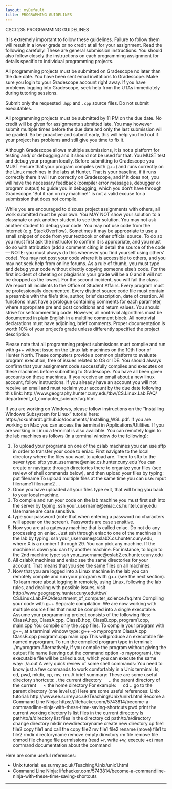 ```yaml
---
layout: myDefault 
title: PROGRAMMING GUIDELINES
---
```


CSCI 235 PROGRAMMING GUIDELINES  

It is extremely important to follow these guidelines. Failure to follow them will result
in a lower grade or no credit at all for your assignment. Read the following carefully!
These are general submission instructions. You should also follow closely the
instructions on each programming assignment for details specific to individual
programming projects.  
  
All programming projects must be submitted on Gradescope no later than the due
date. You have been sent email invitations to Gradescope. Make sure you login to
your Gradescope account right away. If you have problems logging into Gradescope,
seek help from the UTAs immediately during tutoring sessions.  
  
Submit only the requested `.hpp` and `.cpp` source files. Do not submit executables.  
  
All programming projects must be submitted by 11 PM on the due date. No credit will be given for assignments submitted late. You may however submit
multiple times before the due date and only the last submission will be graded. So be
proactive and submit early, this will help you find out if your project has problems and
still give you time to fix it.  
  
Although Gradescope allows multiple submissions, it is not a platform for testing and/
or debugging and it should not be used for that. You MUST test and debug your
program locally. Before submitting to Gradescope you MUST ensure that your program
compiles (with g++) and runs correctly on the Linux machines in the labs at Hunter.
That is your baseline, if it runs correctly there it will run correctly on Gradescope, and if
it does not, you will have the necessary feedback (compiler error messages, debugger
or program output) to guide you in debugging, which you don’t have through 
Gradescope.“But it ran on my machine!” is not a valid excuse for a submission that
does not compile.  
  
While you are encouraged to discuss project assignments with others, all work
submitted must be your own. You MAY NOT show your solution to a classmate or ask
another student to see their solution. You may not ask another student to debug your
code. You may not use code from the Internet (e.g. StackOverflow). Sometimes it may
be appropriate to use a small snippet of code from your textbook or other official
source. To do so you must first ask the instructor to confirm it is appropriate, and you
must do so with attribution (add a comment citing in detail the source of the code —
NOTE: you must always do this whenever you find yourself using others’ code). You
may not post your code where it is accessible to others, and you may not seek help
from online forums. As a rule of thumb, you must type and debug your code without
directly copying someone else’s code. For the first incident of cheating or plagiarism
your grade will be a 0 and it will not be dropped as the lowest. For the second
incident, you will fail the class. We report all incidents to the Office of Student Affairs.
Every program must be professionally documented. Every distinct source code file
must contain a preamble with the file's title, author, brief description, date of creation.
All functions must have a prologue containing comments for each parameter, where
appropriate pre and post conditions and return values. You should strive for selfcommenting code. However, all nontrivial algorithms must be documented in plain
English in a multiline comment block. All nontrivial declarations must have adjoining,
brief comments. Proper documentation is worth 10% of your project’s grade unless
differently specified the project description.  

Please note that all programming project submissions must compile and run with
g++ without issue on the Linux lab machines on the 10th floor of Hunter North.
These computers provide a common platform to evaluate program execution, free of
issues related to OS or IDE. You should always confirm that your assignment code
successfully compiles and executes on these machines before submitting to
Gradescope. You have all been given accounts on these machines. If you receive an
email about a new linux account, follow instructions. If you already have an account
you will not receive an email and must reclaim your account by the due date
following this link: http://www.geography.hunter.cuny.edu/tbw/CS.Linux.Lab.FAQ/
department_of_computer_science.faq.htm  
  
If you are working on Windows, please follow instructions on the “Installing
Windows Subsystem for Linux” tutorial here: https://okunhardt.github.io/documents/
Installing_WSL.pdf. If you are working on Mac you can access the terminal in
Applications/Utilities. If you are working in Linux a terminal is also available.
You can remotely login to the lab machines as follows (in a
terminal window do the following):
1. To upload your programs on one of the cslab machines you can use sftp in order to
transfer your code to eniac. First navigate to the local directory where the files you
want to upload are. Then to sftp to the sever type:
sftp your_username@eniac.cs.hunter.cuny.edu
You can create or navigate through directories there to organize your files (see
review of shell commands below), and then upload your files by typing:
put filename
To upload multiple files at the same time you can use:
mput filename1 filename2 …
2. Once you have uploaded all your files type exit, that will bring you back to your
local machine.
3. To compile and run your code on the lab machine you must first ssh into the
server by typing:
ssh your_username@eniac.cs.hunter.cuny.edu
Username are case sensitive.
4. type your password (note that when entering a password no characters will appear
on the screen). Passwords are case sensitive.
5. Now you are at a gateway machine that is called eniac. Do not do any processing
on eniac. Just ssh through eniac to one of the machines in the lab by typing:
ssh your_username@cslabX.cs.hunter.cuny.edu, where X is a number 1
through 29. You can pick any machine. If the machine is down you can try another
machine. For instance, to login to the 2nd machine type:
ssh your_username@cslab2.cs.hunter.cuny.edu
6. All cslabX machines and eniac see the same directories for your account. That
means that you see the same files on all machines. 
7. Now that you are logged into a Linux machine in the lab you can remotely compile
and run your program with g++ (see the next section).
To learn more about logging in remotely, using Linux, following the lab rules, and
dealing with possible issues, visit http://www.geography.hunter.cuny.edu/tbw/
CS.Linux.Lab.FAQ/department_of_computer_science.faq.htm
Compiling your code with g++
Separate compilation: We are now working with multiple source files that must be
compiled into a single executable. Assume your programming project consists of the
following files: ClassA.hpp, ClassA.cpp, ClassB.hpp, ClassB.cpp, program1.cpp,
main.cpp
You compile only the .cpp files.
To compile your program with g++, at a terminal window type:
g++ -o myprogram ClassA.cpp ClassB.cpp program1.cpp main.cpp
This will produce an executable file named myprogram. To run the compiled program
type in terminal:
./myprogram
Alternatively, if you compile the program without giving the output file name (leaving
out the command option -o myprogram), the executable file will be called a.out, which
you can execute the same way:
./a.out
A very quick review of some shell commands:
You need to know just a few commands to work comfortably in a Unix terminal:
ls, cd, pwd, mkdir, cp, mv, rm.
A brief summary:
These are some useful directory shortcuts:
.   the current directory
  ..  the parent directory of the current
  ~   the home directory
For example:
  cd ..   go to the parent directory (one level up)
Here are some useful references:
Unix tutorial: http://www.ee.surrey.ac.uk/Teaching/Unix/unix1.html
Become a Command Line Ninja: https://lifehacker.com/5743814/become-a-commandline-ninja-with-these-time-saving-shortcuts
pwd print the current working
directory
ls list files in the current directory
ls path/to/a/directory list files in the directory
cd path/to/a/directory change directory
mkdir newdirectoryname create new directory
cp file1 file2 copy file1 and call the copy file2
mv file1 file2 rename (move) file1 to file2
rmdir directoryname remove empty directory
rm file remove file
chmod <options> file change file permissions (read +r, write +w, execute +x)
man command documentation about the command  
  
Here are some useful references:
- [Unix tutorial: ee.surrey.ac.uk/Teaching/Unix/unix1.html](http://www.ee.surrey.ac.uk/Teaching/Unix/unix1.html)  
- [Command Line Ninja: lifehacker.com/5743814/become-a-commandline-ninja-with-these-time-saving-shortcuts](https://lifehacker.com/5743814/become-a-commandline-ninja-with-these-time-saving-shortcuts)    
  
---  
  
<style>  
table {
    border-collapse: collapse;
}
table, td, th {
    text-align: left;
    padding: 8px;
    padding-bottom: 6px;
    border: 1px solid #dee1e4;
}
tr:nth-child(even) {background-color: #fafafa;}
tr:nth-child(odd) {background-color: #ffffff;}
hr.style-six {
    border: 0;
    height: 0;
    border-top: 1px solid rgba(0, 0, 0, 0.1);
    border-bottom: 1px solid rgba(255, 255, 255, 0.3);
}
a:link {
    text-decoration: none;
}
a:visited {
    text-decoration: none;
    color: blue;
}
a:hover {
    text-decoration: none;
}
a:active {
    text-decoration: none;
}
</style>
